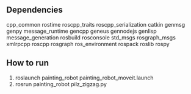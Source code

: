 Dependencies
------------
cpp_common
rostime
roscpp_traits
roscpp_serialization
catkin
genmsg
genpy
message_runtime
gencpp
geneus
gennodejs
genlisp
message_generation
rosbuild
rosconsole
std_msgs
rosgraph_msgs
xmlrpcpp
roscpp
rosgraph
ros_environment
rospack
roslib
rospy


How to run
----------
1. roslaunch painting_robot painting_robot_moveit.launch
2. rosrun painting_robot pilz_zigzag.py
